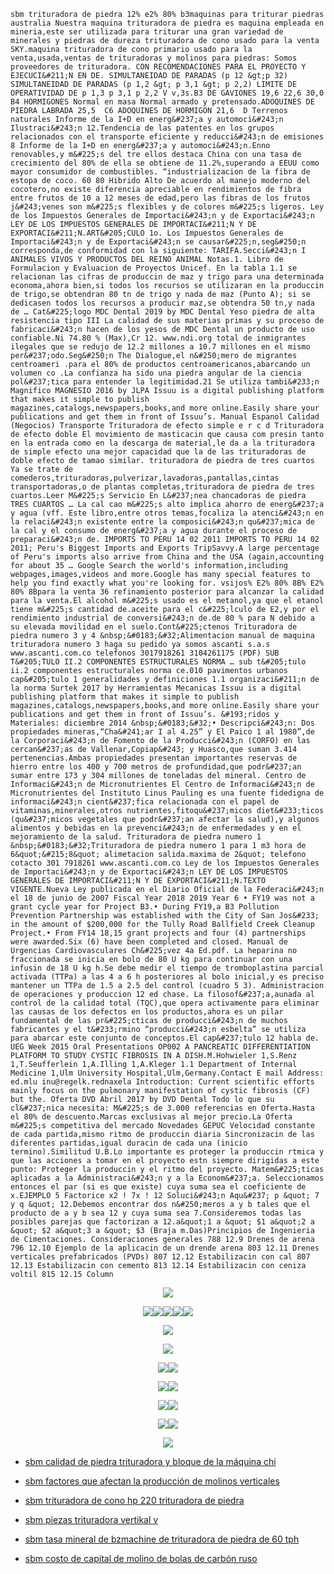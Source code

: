 
```
sbm trituradora de piedra 12% e2% 80% b3maquinas para triturar piedras australia Nuestra maquina trituradora de piedra es maquina empleada en mineria,este ser utilizada para triturar una gran variedad de minerales y piedras de dureza trituradora de cono usado para la venta SKY.maquina trituradora de cono primario usado para la venta,usada,ventas de trituradoras y molinos para piedras: Somos proveedores de trituradora. CON RECOMENDACIONES PARA EL PROYECTO Y EJECUCI&#211;N EN DE. SIMULTANEIDAD DE PARADAS (p 12 &gt;p 32) SIMULTANEIDAD DE PARADAS (p 1,2 &gt; p 3,1 &gt; p 2,2) LIMITE DE OPERATIVIDAD DE p 1,3 p 3,1 p 2,2 V v,3s.B3 DE GAVIONES 19,6 22,6 30,0 B4 HORMIGONES Normal en masa Normal armado y pretensado.ADOQUINES DE PIEDRA LABRADA 25,5  C6 ADOQUINES DE HORMIGON 21,6  D Terrenos naturales Informe de la I+D en energ&#237;a y automoci&#243;n Ilustraci&#243;n 12.Tendencia de las patentes en los grupos relacionados con el transporte eficiente y reducci&#243;n de emisiones 8 Informe de la I+D en energ&#237;a y automoci&#243;n.Enno renovables,y m&#225;s del tre ellos destaca China con una tasa de crecimiento del 80% de ella se obtiene de 11.2%,superando a EEUU como mayor consumidor de combustibles. “industrializacion de la fibra de estopa de coco. 60 80 Hibrido Alto De acuerdo al manejo moderno del cocotero,no existe diferencia apreciable en rendimientos de fibra entre frutos de 10 a 12 meses de edad,pero las fibras de los frutos j&#243;venes son m&#225;s flexibles y de colores m&#225;s ligeros. Ley de los Impuestos Generales de Importaci&#243;n y de Exportaci&#243;n LEY DE LOS IMPUESTOS GENERALES DE IMPORTACI&#211;N Y DE EXPORTACI&#211;N.ART&#205;CULO 1o. Los Impuestos Generales de Importaci&#243;n y de Exportaci&#243;n se causar&#225;n,seg&#250;n corresponda,de conformidad con la siguiente: TARIFA.Secci&#243;n I ANIMALES VIVOS Y PRODUCTOS DEL REINO ANIMAL Notas.1. Libro de Formulacion y Evaluacion de Proyectos Unicef. En la tabla 1.1 se relacionan las cifras de produccin de maz y trigo para una determinada economa,ahora bien,si todos los recursos se utilizaran en la produccin de trigo,se obtendran 80 tn de trigo y nada de maz (Punto A); si se dedicasen todos los recursos a producir maz,se obtendra 50 tn,y nada de … Cat&#225;logo MDC Dental 2019 by MDC Dental Yeso piedra de alta resistencia tipo III La calidad de sus materias primas y su proceso de fabricaci&#243;n hacen de los yesos de MDC Dental un producto de uso confiable.Ni 74.80 % (Max),Cr 12. www.ndi.org total de inmigrantes ilegales que se redujo de 12.2 millones a 10.7 millones en el mismo per&#237;odo.Seg&#250;n The Dialogue,el n&#250;mero de migrantes centroameri .para el 80% de productos centroamericanos,abarcando un volumen co .La confianza ha sido una piedra angular de la ciencia pol&#237;tica para entender la legitimidad.21 Se utiliza tambi&#233;n Magnifico MAGNESIO 2016 by JLPA Issuu is a digital publishing platform that makes it simple to publish magazines,catalogs,newspapers,books,and more online.Easily share your publications and get them in front of Issuu’s. Manual Espanol Calidad (Negocios) Transporte Trituradora de efecto simple e r c d Trituradora de efecto doble El movimiento de masticacin que causa com presin tanto en la entrada como en la descarga de material,le da a la trituradora de simple efecto una mejor capacidad que la de las trituradoras de doble efecto de tamao similar. trituradora de piedra de tres cuartos Ya se trate de comederos,trituradoras,pulverizar,lavadoras,pantallas,cintas transportadoras,o de plantas completas,trituradora de piedra de tres cuartos.Leer M&#225;s Servicio En L&#237;nea chancadoras de piedra TRES CUARTOS … La cal cao m&#225;s alto implica ahorro de energ&#237;a y agua (vff. Este libro,entre otros temas,focaliza la atenci&#243;n en la relaci&#243;n existente entre la composici&#243;n qu&#237;mica de la cal y el consumo de energ&#237;a y agua durante el proceso de preparaci&#243;n de. IMPORTS TO PERU 14 02 2011 IMPORTS TO PERU 14 02 2011; Peru's Biggest Imports and Exports TripSavvy.A large percentage of Peru's imports also arrive from China and the USA (again,accounting for about 35 … Google Search the world's information,including webpages,images,videos and more.Google has many special features to help you find exactly what you're looking for. vsijos% E2% 80% 8B% E2% 80% 8Bpara la venta 36 refinamiento posterior para alcanzar la calidad para la venta.El alcohol m&#225;s usado es el metanol,ya que el etanol tiene m&#225;s cantidad de.aceite para el c&#225;lculo de E2,y por el rendimiento industrial de conversi&#243;n de.de 80 % para N debido a su elevada movilidad en el suelo.Cont&#225;ctenos Trituradora de piedra numero 3 y 4 &nbsp;&#0183;&#32;Alimentacion manual de maquina trituradora numero 3 haga su pedido ya somos ascanti s.a.s www.ascanti.com.co telefonos 3017918261 3104261175 (PDF) SUB T&#205;TULO II.2 COMPONENTES ESTRUCTURALES NORMA … sub t&#205;tulo ii.2 componentes estructurales norma ce.010 pavimentos urbanos cap&#205;tulo 1 generalidades y definiciones 1.1 organizaci&#211;n de la norma Surtek 2017 by Herramientas Mecanicas Issuu is a digital publishing platform that makes it simple to publish magazines,catalogs,newspapers,books,and more online.Easily share your publications and get them in front of Issuu’s. &#193;ridos y Materiales: diciembre 2014 &nbsp;&#0183;&#32;• Descripci&#243;n: Dos propiedades mineras,“Cha&#241;ar I al 4.25” y El Paico 1 al 1980”,de la Corporaci&#243;n de Fomento de la Producci&#243;n (CORFO) en las cercan&#237;as de Vallenar,Copiap&#243; y Huasco,que suman 3.414 pertenencias.Ambas propiedades presentan importantes reservas de hierro entre los 400 y 700 metros de profundidad,que podr&#237;an sumar entre 173 y 304 millones de toneladas del mineral. Centro de Informaci&#243;n de Micronutrientes El Centro de Informaci&#243;n de Micronutrientes del Instituto Linus Pauling es una fuente fidedigna de informaci&#243;n cient&#237;fica relacionada con el papel de vitaminas,minerales,otros nutrientes,fitoqu&#237;micos diet&#233;ticos (qu&#237;micos vegetales que podr&#237;an afectar la salud),y algunos alimentos y bebidas en la prevenci&#243;n de enfermedades y en el mejoramiento de la salud. Trituradora de piedra numero 1 &nbsp;&#0183;&#32;Trituradora de piedra numero 1 para 1 m3 hora de 6&quot;&#215;8&quot; alimetacion salida.maxima de 2&quot; telefono cotacto 301 7918261 www.ascanti.com.co Ley de los Impuestos Generales de Importaci&#243;n y de Exportaci&#243;n LEY DE LOS IMPUESTOS GENERALES DE IMPORTACI&#211;N Y DE EXPORTACI&#211;N.TEXTO VIGENTE.Nueva Ley publicada en el Diario Oficial de la Federaci&#243;n el 18 de junio de 2007 Fiscal Year 2018 2019 Year 6 • FY19 was not a grant cycle year for Project B3.• During FY19,a B3 Pollution Prevention Partnership was established with the City of San Jos&#233; in the amount of $200,000 for the Tully Road Ballfield Creek Cleanup Project.• From FY14 18,15 grant projects and four (4) partnerships were awarded.Six (6) have been completed and closed. Manual de Urgencias Cardiovasculares Ch&#225;vez 4a Ed.pdf. La heparina no fraccionada se inicia en bolo de 80 U kg para continuar con una infusin de 18 U kg h.Se debe medir el tiempo de tromboplastina parcial activada (TTPa) a las 4 a 6 h posteriores al bolo inicial,y es preciso mantener un TTPa de 1.5 a 2.5 del control (cuadro 5 3). Administracion de operaciones y produccion 12 ed chase. La filosof&#237;a,aunada al control de la calidad total (TQC),que opera activamente para eliminar las causas de los defectos en los productos,ahora es un pilar fundamental de las pr&#225;cticas de producci&#243;n de muchos fabricantes y el t&#233;rmino “producci&#243;n esbelta” se utiliza para abarcar este conjunto de conceptos.El cap&#237;tulo 12 habla de. UEG Week 2015 Oral Presentations OP002 A PANCREATIC DIFFERENTIATION PLATFORM TO STUDY CYSTIC FIBROSIS IN A DISH.M.Hohwieler 1,S.Renz 1,T.Seufferlein 1,A.Illing 1,A.Kleger 1.1 Department of Internal Medicine 1,Ulm University Hospital,Ulm,Germany.Contact E mail Address: ed.mlu inu@regelk.rednaxela Introduction: Current scientific efforts mainly focus on the pulmonary manifestation of cystic fibrosis (CF) but the. Oferta DVD Abril 2017 by DVD Dental Todo lo que su cl&#237;nica necesita: M&#225;s de 3.000 referencias en Oferta.Hasta el 80% de descuento.Marcas exclusivas al mejor precio.La Oferta m&#225;s competitiva del mercado Novedades GEPUC Velocidad constante de cada partida,mismo ritmo de produccin diaria Sincronizacin de las diferentes partidas,igual duracin de cada una (inicio termino).Similitud U.B.Lo importante es proteger la produccin rtmica y que las acciones a tomar en el proyecto estn siempre dirigidas a este punto: Proteger la produccin y el ritmo del proyecto. Matem&#225;ticas aplicadas a la Administraci&#243;n y a la Econom&#237;a. Seleccionamos entonces el par (si es que existe) cuya suma sea el coeficiente de x.EJEMPLO 5 Factorice x2 ! 7x ! 12 Soluci&#243;n Aqu&#237; p &quot; 7 y q &quot; 12.Debemos encontrar dos n&#250;meros a y b tales que el producto de a y b sea 12 y cuya suma sea 7.Consideremos todas las posibles parejas que factorizan a 12.a&quot;1 a &quot; $1 a&quot;2 a &quot; $2 a&quot;3 a &quot; $3 (Braja m.Das)Principios de Ingenieria de Cimentaciones. Consideraciones generales 788 12.9 Drenes de arena 796 12.10 Ejemplo de la aplicacin de un drende arena 803 12.11 Drenes verticales prefabricados (PVDs) 807 12.12 Estabilizacin con cal 807 12.13 Estabilizacin con cemento 813 12.14 Estabilizacin con ceniza voltil 815 12.15 Column 
```

<div align="center">

<a href="https://es-crusher.shibang-china.com/github&k=sbm+trituradora+de+piedra+12%25+e2%25+80%25+b3"><img src="https://static.shibang-china.com/es/crusher/logo.jpg"></a>

<a href="https://es-crusher.shibang-china.com/github&k=sbm+trituradora+de+piedra+12%25+e2%25+80%25+b3"><img src="https://static.shibang-china.com/es/crusher/index.jpg"></a><a href="https://es-crusher.shibang-china.com/material.htmlgithub&k=sbm+trituradora+de+piedra+12%25+e2%25+80%25+b3"><img src="https://static.shibang-china.com/es/crusher/material.jpg"></a><a href="https://es-crusher.shibang-china.com/application.htmlgithub&k=sbm+trituradora+de+piedra+12%25+e2%25+80%25+b3"><img src="https://static.shibang-china.com/es/crusher/application.jpg"></a><a href="https://es-crusher.shibang-china.com/aboutus.htmlgithub&k=sbm+trituradora+de+piedra+12%25+e2%25+80%25+b3"><img src="https://static.shibang-china.com/es/crusher/aboutus.jpg"></a><a href="https://es-crusher.shibang-china.com/contact.htmlgithub&k=sbm+trituradora+de+piedra+12%25+e2%25+80%25+b3"><img src="https://static.shibang-china.com/es/crusher/contact.jpg"></a>

<a href="https://es-crusher.shibang-china.com/github&k=sbm+trituradora+de+piedra+12%25+e2%25+80%25+b3"><img src="https://static.shibang-china.com/es/crusher/banner.jpg"></a>

<a href="https://swt.shibang-china.com/github&k=sbm+trituradora+de+piedra+12%25+e2%25+80%25+b3"><img src="https://static.shibang-china.com/es/crusher/text.jpg"></a>

<a href="https://swt.shibang-china.com/github&k=sbm+trituradora+de+piedra+12%25+e2%25+80%25+b3"><img src="https://static.shibang-china.com/es/crusher/chat.jpg"></a><a href="https://es-crusher.shibang-china.com/contact.htmlgithub&k=sbm+trituradora+de+piedra+12%25+e2%25+80%25+b3"><img src="https://static.shibang-china.com/es/crusher/message.jpg"></a>

<a href="https://es-crusher.shibang-china.com/products/pe.htmlgithub&k=sbm+trituradora+de+piedra+12%25+e2%25+80%25+b3"><img src="https://static.shibang-china.com/es/crusher/pe.jpg"></a><a href="https://es-crusher.shibang-china.com/products/pf.htmlgithub&k=sbm+trituradora+de+piedra+12%25+e2%25+80%25+b3"><img src="https://static.shibang-china.com/es/crusher/pf.jpg"></a>

<a href="https://es-crusher.shibang-china.com/products/hpt.htmlgithub&k=sbm+trituradora+de+piedra+12%25+e2%25+80%25+b3"><img src="https://static.shibang-china.com/es/crusher/hpt.jpg"></a><a href="https://es-crusher.shibang-china.com/products/vsi.htmlgithub&k=sbm+trituradora+de+piedra+12%25+e2%25+80%25+b3"><img src="https://static.shibang-china.com/es/crusher/vsi.jpg"></a>

<a href="https://es-crusher.shibang-china.com/products/klv.htmlgithub&k=sbm+trituradora+de+piedra+12%25+e2%25+80%25+b3"><img src="https://static.shibang-china.com/es/crusher/klv.jpg"></a><a href="https://es-crusher.shibang-china.com/products/portable.htmlgithub&k=sbm+trituradora+de+piedra+12%25+e2%25+80%25+b3"><img src="https://static.shibang-china.com/es/crusher/portable.jpg"></a>

<a href="https://swt.shibang-china.com/github&k=sbm+trituradora+de+piedra+12%25+e2%25+80%25+b3"><img src="https://static.shibang-china.com/es/crusher/case.jpg"></a>

</div>


* [sbm calidad de piedra trituradora y bloque de la máquina chi](sbm%20calidad%20de%20piedra%20trituradora%20y%20bloque%20de%20la%20m%C3%A1quina%20chi.md)

* [sbm factores que afectan la producción de molinos verticales](sbm%20factores%20que%20afectan%20la%20producci%C3%B3n%20de%20molinos%20verticales.md)

* [sbm trituradora de cono hp 220 trituradora de piedra](sbm%20trituradora%20de%20cono%20hp%20220%20trituradora%20de%20piedra.md)

* [sbm piezas trituradora vertikal v](sbm%20piezas%20trituradora%20vertikal%20v.md)

* [sbm tasa mineral de bzmachine de trituradora de piedra de 60 tph](sbm%20tasa%20mineral%20de%20bzmachine%20de%20trituradora%20de%20piedra%20de%2060%20tph.md)

* [sbm costo de capital de molino de bolas de carbón ruso](sbm%20costo%20de%20capital%20de%20molino%20de%20bolas%20de%20carb%C3%B3n%20ruso.md)